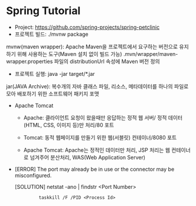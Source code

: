 # Spring Tutorial

- Project: https://github.com/spring-projects/spring-petclinic
- 프로젝트 빌드: ./mvnw package

mvnw(maven wrapper): Apache Maven을 프로젝트에서 요구하는 버전으로 유지하기 위해 사용하는 도구(Maven 설치 없이 빌드 가능)
.mvn/wrapper/maven-wrapper.properties 파일의 distributionUrl 속성에 Maven 버전 정의
- 프로젝트 실행: java -jar target/*.jar

jar(JAVA Archive): 복수개의 자바 클래스 파일, 리소스, 메타데이터를 하나의 파일로 모아 배포하기 위한 소프트웨어 패키지 포맷
- Apache Tomcat

  * Apache: 클라이언트 요청이 왔을때만 응답하는 정적 웹 서버/ 정적 데이터(HTML, CSS, 이미지 등)만 처리/80 포트

  * Tomcat: 동적 웹페이지를 만들기 위한 웹(서블릿) 컨테이너/8080 포트

  * Apache Tomcat: Apache는 정적인 데이터만 처리, JSP 처리는 웹 컨테이너로 넘겨주어 분산처리, WAS(Web Application Server)
  
- [ERROR] The port may already be in use or the connector may be misconfigured.
  
  [SOLUTION] netstat -ano | findstr \<Port Number\>
 
               taskkill /F /PID <Process Id>
